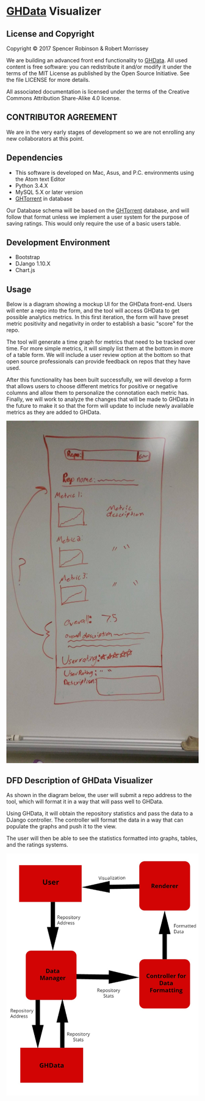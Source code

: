 # [GHData](https://github.com/OSSHealth/ghdata) Visualizer

License and Copyright
---------------------

Copyright © 2017 Spencer Robinson & Robert Morrissey

We are building an advanced front end functionality to [GHData](https://github.com/OSSHealth/ghdata).  All used content is free software: you can redistribute it and/or modify it under the terms of the MIT License as published by the Open Source Initiative. See the file LICENSE for more details.

All associated documentation is licensed under the terms of the Creative Commons Attribution Share-Alike 4.0 license.

CONTRIBUTOR AGREEMENT
---------------------

We are in the very early stages of development so we are not enrolling any new collaborators at this point.

Dependencies
------------
- This software is developed on Mac, Asus, and P.C. environments using the Atom text Editor
- Python 3.4.X
- MySQL 5.X or later version
- [GHTorrent](http://ghtorrent.org/downloads.html) in database


Our Database schema will be based on the [GHTorrent](http://ghtorrent.org/downloads.html) database, and will follow that format unless we implement a user system for the purpose of saving ratings. This would only require the use of a basic users table.

Development Environment
------------
- Bootstrap
- DJango 1.10.X
- Chart.js

Usage
-----
Below is a diagram showing a mockup UI for the GHData front-end. Users will enter a repo into the form, and the tool will access GHData to get possible analytics metrics. In this first iteration, the form will have preset metric positivity and negativity in order to establish a basic "score" for the repo.

The tool will generate a time graph for metrics that need to be tracked over time. For more simple metrics, it will simply list them at the bottom in more of a table form. We will include a user review option at the bottom so that open source professionals can provide feedback on repos that they have used.

After this functionality has been built successfully, we will develop a form that allows users to choose different metrics for positive or negative columns and allow them to personalize the connotation each metric has. Finally, we will work to analyze the changes that will be made to GHData in the future to make it so that the form will update to include newly available metrics as they are added to GHData.

![](ConceptImages/GHDataVisualizerConcept.jpg?raw=true)

DFD Description of GHData Visualizer
---------------------------------------
As shown in the diagram below, the user will submit a repo address to the tool, which will format it in a way that will pass well to GHData.

Using GHData, it will obtain the repository statistics and pass the data to a DJango controller. The controller will format the data in a way that can populate the graphs and push it to the view.

The user will then be able to see the statistics formatted into graphs, tables, and the ratings systems.

![](ConceptImages/dataflow.jpg?raw=true)
